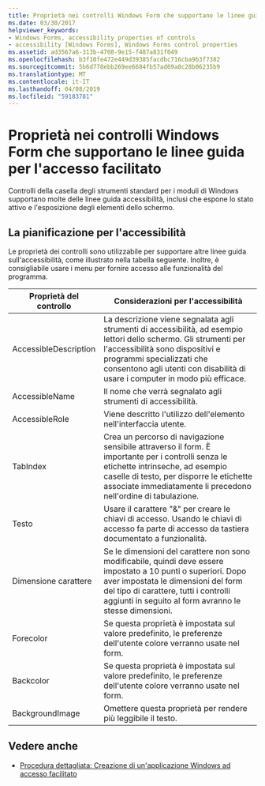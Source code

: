 ```yaml
---
title: Proprietà nei controlli Windows Form che supportano le linee guida per l'accesso facilitato
ms.date: 03/30/2017
helpviewer_keywords:
- Windows Forms, accessibility properties of controls
- accessibility [Windows Forms], Windows Forms control properties
ms.assetid: ad3567a6-313b-4708-9e15-f487a831f049
ms.openlocfilehash: b3f10fe472e449d39385facdbc716cba9b3f7382
ms.sourcegitcommit: 5b6d778ebb269ee6684fb57ad69a8c28b06235b9
ms.translationtype: MT
ms.contentlocale: it-IT
ms.lasthandoff: 04/08/2019
ms.locfileid: "59183781"
---
```

# <a name="properties-on-windows-forms-controls-that-support-accessibility-guidelines"></a>Proprietà nei controlli Windows Form che supportano le linee guida per l'accesso facilitato
Controlli della casella degli strumenti standard per i moduli di Windows supportano molte delle linee guida accessibilità, inclusi che espone lo stato attivo e l'esposizione degli elementi dello schermo.  
  
## <a name="planning-ahead-for-accessibility"></a>La pianificazione per l'accessibilità  
 Le proprietà dei controlli sono utilizzabile per supportare altre linee guida sull'accessibilità, come illustrato nella tabella seguente. Inoltre, è consigliabile usare i menu per fornire accesso alle funzionalità del programma.  
  
|Proprietà del controllo|Considerazioni per l'accessibilità|  
|----------------------|--------------------------------------|  
|AccessibleDescription|La descrizione viene segnalata agli strumenti di accessibilità, ad esempio lettori dello schermo. Gli strumenti per l'accessibilità sono dispositivi e programmi specializzati che consentono agli utenti con disabilità di usare i computer in modo più efficace.|  
|AccessibleName|Il nome che verrà segnalato agli strumenti di accessibilità.|  
|AccessibleRole|Viene descritto l'utilizzo dell'elemento nell'interfaccia utente.|  
|TabIndex|Crea un percorso di navigazione sensibile attraverso il form. È importante per i controlli senza le etichette intrinseche, ad esempio caselle di testo, per disporre le etichette associate immediatamente li precedono nell'ordine di tabulazione.|  
|Testo|Usare il carattere "&" per creare le chiavi di accesso. Usando le chiavi di accesso fa parte di accesso da tastiera documentato a funzionalità.|  
|Dimensione carattere|Se le dimensioni del carattere non sono modificabile, quindi deve essere impostato a 10 punti o superiori. Dopo aver impostata le dimensioni del form del tipo di carattere, tutti i controlli aggiunti in seguito al form avranno le stesse dimensioni.|  
|Forecolor|Se questa proprietà è impostata sul valore predefinito, le preferenze dell'utente colore verranno usate nel form.|  
|Backcolor|Se questa proprietà è impostata sul valore predefinito, le preferenze dell'utente colore verranno usate nel form.|  
|BackgroundImage|Omettere questa proprietà per rendere più leggibile il testo.|  
  
## <a name="see-also"></a>Vedere anche

- [Procedura dettagliata: Creazione di un'applicazione Windows ad accesso facilitato](walkthrough-creating-an-accessible-windows-based-application.md)
